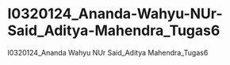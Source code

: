 # I0320124_Ananda-Wahyu-NUr-Said_Aditya-Mahendra_Tugas6
I0320124_Ananda Wahyu NUr Said_Aditya Mahendra_Tugas6
